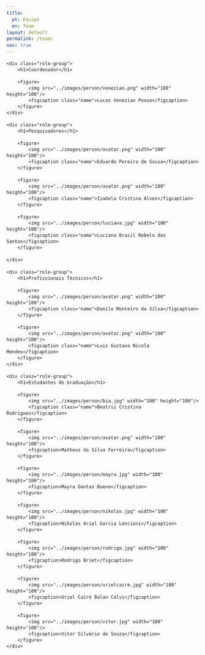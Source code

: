 ```yaml
---
title:
  pt: Equipe
  en: Team
layout: default
permalink: /team/
nav: true
---
```

<div class="team">

	<div class="role-group">
		<h1>Coordenador</h1>

		<figure>
			<img src="../images/person/venezian.png" width="100" height="100"/>
			<figcaption class="name">Lucas Venezian Povoa</figcaption>
		</figure>
	</div>

	<div class="role-group">
		<h1>Pesquisadores</h1>

		<figure>
			<img src="../images/person/avatar.png" width="100" height="100"/>
			<figcaption class="name">Eduardo Pereira de Sousa</figcaption>
		</figure>

		<figure>
			<img src="../images/person/avatar.png" width="100" height="100"/>
			<figcaption class="name">Izabela Cristina Alves</figcaption>
		</figure>

		<figure>
			<img src="../images/person/luciana.jpg" width="100" height="100"/>
			<figcaption class="name">Luciana Brasil Rebelo dos Santos</figcaption>
		</figure>

	</div>

	<div class="role-group">
		<h1>Profissionais Técnicos</h1>

		<figure>
			<img src="../images/person/avatar.png" width="100" height="100"/>
			<figcaption class="name">Danilo Monteiro da Silva</figcaption>
		</figure>

		<figure>
			<img src="../images/person/avatar.png" width="100" height="100"/>
			<figcaption class="name">Luiz Gustavo Nicola Mendes</figcaption>
		</figure>
	</div>

	<div class="role-group">
		<h1>Estudantes de Graduação</h1>

		<figure>
			<img src="../images/person/bia.jpg" width="100" height="100"/>
			<figcaption class="name">Beatriz Cristina Rodrigues</figcaption>
		</figure>

		<figure>
			<img src="../images/person/avatar.png" width="100" height="100"/>
			<figcaption>Matheus da Silva Ferreira</figcaption>
		</figure>

		<figure>
			<img src="../images/person/mayra.jpg" width="100" height="100"/>
			<figcaption>Mayra Dantas Bueno</figcaption>
		</figure>

		<figure>
			<img src="../images/person/nikolas.jpg" width="100" height="100"/>
			<figcaption>Nikolas Ariel Garcia Lencioni</figcaption>
		</figure>

		<figure>
			<img src="../images/person/rodrigo.jpg" width="100" height="100"/>
			<figcaption>Rodrigo Briet</figcaption>
		</figure>

		<figure>
			<img src="../images/person/urielcaire.jpg" width="100" height="100"/>
			<figcaption>Uriel Cairê Balan Calvi</figcaption>
		</figure>

		<figure>
			<img src="../images/person/vitor.jpg" width="100" height="100"/>
			<figcaption>Vitor Silvério de Souza</figcaption>
		</figure>
	</div>

</div>
